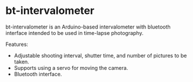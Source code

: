 bt-intervalometer
=================

bt-intervalometer is an Arduino-based intervalometer with bluetooth interface intended to be used in time-lapse photography.

Features:
  * Adjustable shooting interval, shutter time, and number of pictures to be taken.
  * Supports using a servo for moving the camera.
  * Bluetooth interface.
